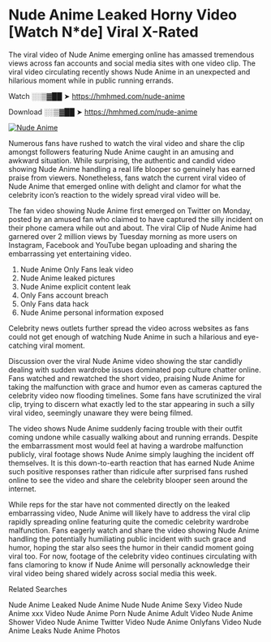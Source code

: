 ﻿# Nude Anime Leaked Horny Video [Watch N*de] Viral X-Rated

The viral video of ﻿Nude Anime emerging online has amassed tremendous views across fan accounts and social media sites with one video clip. The viral video circulating recently shows ﻿Nude Anime in an unexpected and hilarious moment while in public running errands. 

Watch ░░▒▓██ ➤ https://hmhmed.com/nude-anime

Download ░░▒▓██ ➤ https://hmhmed.com/nude-anime

[![Nude Anime](https://i.imgur.com/dJHk4Zq.gif)](https://hmhmed.com/nude-anime)

Numerous fans have rushed to watch the viral video and share the clip amongst followers featuring ﻿Nude Anime caught in an amusing and awkward situation. While surprising, the authentic and candid video showing ﻿Nude Anime handling a real life blooper so genuinely has earned praise from viewers. Nonetheless, fans watch the current viral video of ﻿Nude Anime that emerged online with delight and clamor for what the celebrity icon’s reaction to the widely spread viral video will be.

The fan video showing ﻿Nude Anime first emerged on Twitter on Monday, posted by an amused fan who claimed to have captured the silly incident on their phone camera while out and about. The viral Clip of ﻿Nude Anime had garnered over 2 million views by Tuesday morning as more users on Instagram, Facebook and YouTube began uploading and sharing the embarrassing yet entertaining video. 

1. ﻿Nude Anime Only Fans leak video
2. ﻿Nude Anime leaked pictures
3. ﻿Nude Anime explicit content leak
4. Only Fans account breach
5. Only Fans data hack
6. ﻿Nude Anime personal information exposed

Celebrity news outlets further spread the video across websites as fans could not get enough of watching ﻿Nude Anime in such a hilarious and eye-catching viral moment. 

Discussion over the viral ﻿Nude Anime video showing the star candidly dealing with sudden wardrobe issues dominated pop culture chatter online. Fans watched and rewatched the short video, praising ﻿Nude Anime for taking the malfunction with grace and humor even as cameras captured the celebrity video now flooding timelines. Some fans have scrutinized the viral clip, trying to discern what exactly led to the star appearing in such a silly viral video, seemingly unaware they were being filmed.

The video shows ﻿Nude Anime suddenly facing trouble with their outfit coming undone while casually walking about and running errands. Despite the embarrassment most would feel at having a wardrobe malfunction publicly, viral footage shows ﻿Nude Anime simply laughing the incident off themselves. It is this down-to-earth reaction that has earned ﻿Nude Anime such positive responses rather than ridicule after surprised fans rushed online to see the video and share the celebrity blooper seen around the internet.  

While reps for the star have not commented directly on the leaked embarrassing video, ﻿Nude Anime will likely have to address the viral clip rapidly spreading online featuring quite the comedic celebrity wardrobe malfunction. Fans eagerly watch and share the video showing ﻿Nude Anime handling the potentially humiliating public incident with such grace and humor, hoping the star also sees the humor in their candid moment going viral too. For now, footage of the celebrity video continues circulating with fans clamoring to know if ﻿Nude Anime will personally acknowledge their viral video being shared widely across social media this week.

Related Searches

﻿Nude Anime Leaked
﻿Nude Anime Nude
﻿Nude Anime Sexy Video
﻿Nude Anime xxx Video
﻿Nude Anime Porn
﻿Nude Anime Adult Video
﻿Nude Anime Shower Video
﻿Nude Anime Twitter Video
﻿Nude Anime Onlyfans Video
﻿Nude Anime Leaks
﻿Nude Anime Photos